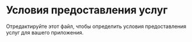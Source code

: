 # Условия предоставления услуг

Отредактируйте этот файл, чтобы определить условия предоставления услуг для вашего приложения.
